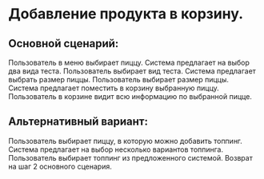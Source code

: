 # **Добавление продукта в корзину.** 
## Основной сценарий:
 Пользователь в меню выбирает пиццу.
 Система предлагает на выбор два вида теста.
 Пользователь выбирает вид теста.
 Система предлагает выбрать размер пиццы.
 Пользователь выбирает размер пиццы.
 Система предлагает поместить в корзину выбранную пиццу.
 Пользователь в корзине видит всю информацию по выбранной пицце.
 
## Альтернативный вариант:
 Пользователь выбирает пиццу, в которую можно добавить топпинг.
 Система предлагает на выбор несколько вариантов топпинга.
 Пользователь выбирает топпинг из предложенного системой.
 Возврат на шаг 2 основного сценария.
